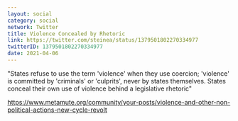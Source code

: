 ```yaml
---
layout: social
category: social
network: Twitter
title: Violence Concealed by Rhetoric
link: https://twitter.com/steinea/status/1379501802270334977
twitterID: 1379501802270334977
date: 2021-04-06
---
```


"States refuse to use the term 'violence' when they use coercion; 'violence' is committed by 'criminals'  or 'culprits', never by states themselves. States conceal their own use of violence behind a legislative rhetoric"

<https://www.metamute.org/community/your-posts/violence-and-other-non-political-actions-new-cycle-revolt>

